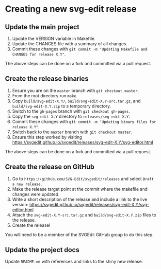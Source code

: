 Creating a new svg-edit release
============

## Update the main project

  1. Update the VERSION variable in Makefile.
  2. Update the CHANGES file with a summary of all changes.
  3. Commit these changes with `git commit -m "Updating Makefile and CHANGES for release X.Y"`.

The above steps can be done on a fork and committed via a pull request.

## Create the release binaries

  1. Ensure you are on the `master` branch with `git checkout master`.
  2. From the root directory run `make`.
  3. Copy `build/svg-edit-X.Y/`, `build/svg-edit-X.Y-src.tar.gz`, and `build/svg-edit-X.Y.zip` to a temporary directory.
  4. Switch to the `gh-pages` branch with `git checkout gh-pages`.
  5. Copy the `svg-edit-X.Y` directory to `releases/svg-edit-X.Y`.
  6. Commit these changes with `git commit -m "Updating binary files for release X.Y"`.
  7. Switch back to the `master` branch with `git checkout master`.
  8. Ensure this step worked by visiting https://svgedit.github.io/svgedit/releases/svg-edit-X.Y/svg-editor.html

The above steps can be done on a fork and committed via a pull request.

## Create the release on GitHub

  1. Go to `https://github.com/SVG-Edit/svgedit/releases` and select `Draft a new release`.
  2. Make the release target point at the commit where the makefile and changes were updated.
  3. Write a short description of the release and include a link to the live version:
     https://svgedit.github.io/svgedit/releases/svg-edit-X.Y/svg-editor.html
  4. Attach the `svg-edit-X.Y-src.tar.gz` and `build/svg-edit-X.Y.zip` files to the release.
  5. Create the release!

You will need to be a member of the SVGEdit GitHub group to do this step.

## Update the project docs

  Update `README.md` with references and links to the shiny new release.
